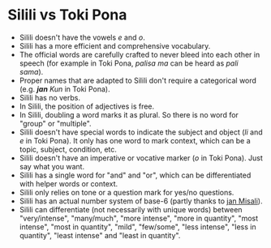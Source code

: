 # Silili vs Toki Pona

- Silili doesn't have the vowels *e* and *o*.
- Silili has a more efficient and comprehensive vocabulary.
- The official words are carefully crafted to never bleed into each other in speech (for example in Toki Pona, *palisa ma* can be heard as *pali sama*).
- Proper names that are adapted to Silili don't require a categorical word (e.g. ***jan** Kun* in Toki Pona).
- Silili has no verbs.
- In Silili, the position of adjectives is free.
- In Silili, doubling a word marks it as plural. So there is no word for "group" or "multiple".
- Silili doesn't have special words to indicate the subject and object (*li* and *e* in Toki Pona). It only has one word to mark context, which can be a topic, subject, condition, etc.
- Silili doesn't have an imperative or vocative marker (*o* in Toki Pona). Just say what you want.
- Silili has a single word for "and" and "or", which can be differentiated with helper words or context.
- Silili only relies on tone or a question mark for yes/no questions.
- Silili has an actual number system of base-6 (partly thanks to [jan Misali](https://www.youtube.com/watch?v=qID2B4MK7Y0)).
- Silili can differentiate (not necessarily with unique words) between "very/intense", "many/much", "more intense", "more in quantity", "most intense", "most in quantity", "mild", "few/some", "less intense", "less in quantity", "least intense" and "least in quantity".